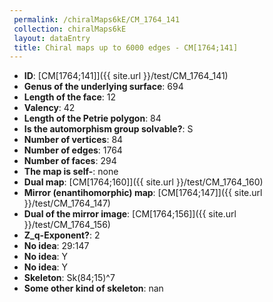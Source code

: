 ```yaml
--- 
 permalink: /chiralMaps6kE/CM_1764_141 
 collection: chiralMaps6kE
 layout: dataEntry
 title: Chiral maps up to 6000 edges - CM[1764;141]
---
```


- **ID**: [CM[1764;141]]({{ site.url }}/test/CM_1764_141)
- **Genus of the underlying surface**: 694
- **Length of the face**: 12
- **Valency**: 42
- **Length of the Petrie polygon**: 84
- **Is the automorphism group solvable?**: S
- **Number of vertices**: 84
- **Number of edges**: 1764
- **Number of faces**: 294
- **The map is self-**: none
- **Dual map**: [CM[1764;160]]({{ site.url }}/test/CM_1764_160)
- **Mirror (enantihomorphic) map**: [CM[1764;147]]({{ site.url }}/test/CM_1764_147)
- **Dual of the mirror image**: [CM[1764;156]]({{ site.url }}/test/CM_1764_156)
- **Z_q-Exponent?**: 2
- **No idea**:  29:147
- **No idea**: Y
- **No idea**: Y
- **Skeleton**: Sk(84;15)^7
- **Some other kind of skeleton**: nan
